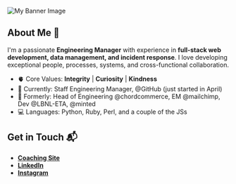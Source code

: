 ![My Banner Image](https://github.com/juliekang/juliekang/assets/4149077/4263b080-6eaa-4f6a-a831-842dc5f946e8)

## About Me 🚀

I'm a passionate **Engineering Manager** with experience in **full-stack web development, data management, and incident response**. I love developing exceptional people, processes, systems, and cross-functional collaboration.

- :anatomical_heart: Core Values: **Integrity** | **Curiosity** | **Kindness**
- :office: Currently: Staff Engineering Manager, @GitHub (just started in April)
- :city_sunset: Formerly: Head of Engineering @chordcommerce, EM @mailchimp, Dev @LBNL-ETA, @minted
- :computer: Languages: Python, Ruby, Perl, and a couple of the JSs

## Get in Touch 📬

- **[Coaching Site](https://coachjuliekang.com/)**
- **[LinkedIn](https://linkedin.com/in/juliekang)**
- **[Instagram](https://www.instagram.com/juliejkang/)**
